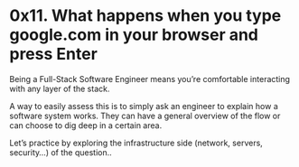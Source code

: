 <h1>0x11. What happens when you type google.com in your browser and press Enter</h1>
<p>Being a Full-Stack Software Engineer means you’re comfortable interacting with any layer of the stack.</p>
<p>A way to easily assess this is to simply ask an engineer to explain how a software system works. They can have a general overview of the flow or can choose to dig deep in a certain area.</p>
<p>Let’s practice by exploring the infrastructure side (network, servers, security…) of the question..</p>
